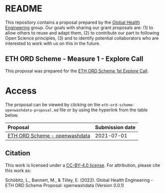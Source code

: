 # README

This repository contains a proposal prepared by the [Global Health Engineering](https://github.com/Global-Health-Engineering/) group. Our goals with sharing our grant proposals are: (1) to allow others to reuse and adapt them, (2) to contribute our part to following Open Science principles, (3) and to identify potential collaborators who are interested to work with us on this in the future.

## ETH ORD Scheme - Measure 1 - Explore Call

This proposal was prepared for the [ETH ORD Scheme 1st Explore Call](https://ethrat.ch/en/information-for-ethz-and-epfl-applicants/).

# Access

The proposal can be viewed by clicking on the `eth-ord-scheme-openwashdata-proposal.md` file or by using the hyperlink from the table below.

| Proposal                                             | Submission date |
|:-------------------------------------------------------------|:-----------|
| [ETH ORD Scheme - openwashdata](eth-ord-scheme-openwashdata-proposal.md) | 2021-07-01 |


## Citation

This work is licensed under a [CC-BY-4.0 license](LICENSE.md). For attribution, please cite this work as:

Schöbitz, L., Bannert, M., & Tilley, E. (2022). Global Health Engineering - ETH ORD Scheme Proposal: openwashdata (Version 0.0.1) 

